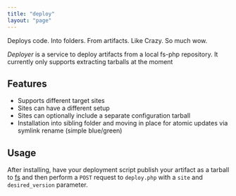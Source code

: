 ```yaml
---
title: "deploy"
layout: "page"
---
```


Deploys code. Into folders. From artifacts. Like Crazy. So much wow.

_Deployer_ is a service to deploy artifacts from a local fs-php repository. It currently only supports extracting tarballs at the moment

## Features

* Supports different target sites
* Sites can have a different setup
* Sites can optionally include a separate configuration tarball
* Installation into sibling folder and moving in place for atomic updates via symlink rename (simple blue/green)

## Usage

After installing, have your deployment script publish your artifact as a tarball to [fs](fs.html) and then perform a `POST` request to `deploy.php` with a `site` and `desired_version` parameter.